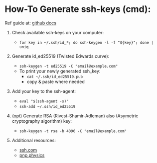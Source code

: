 # How-To Generate ssh-keys (cmd):

Ref guide at: [github docs][1]

1. Check available ssh-keys on your computer:
    - `for key in ~/.ssh/id_*; do ssh-keygen -l -f "${key}"; done | uniq`

2. Generate id_ed25519 (Twisted Edwards curve):
    - `ssh-keygen -t ed25519 -C "email@example.com"`
    - To print your newly generated ssh_key:
        - `cat ~/.ssh/id_ed25519.pub`
        - copy & paste where needed

3. Add your key to the ssh-agent:
    - `eval "$(ssh-agent -s)"`
    - `ssh-add ~/.ssh/id_ed25519`

4. (opt) Generate RSA (Rivest-Shamir-Adleman) also (Asymetric cryptography algorithm) key:
    - `ssh-keygen -t rsa -b 4096 -C "email@example.com"`

4. Additional resources:
    - [ssh.com][2]
    - [pnp.physics][3]

[1]: <https://docs.github.com/en/authentication/connecting-to-github-with-ssh/generating-a-new-ssh-key-and-adding-it-to-the-ssh-agent> "github docs"
[2]: <https://www.ssh.com/academy/ssh/keygen> "ssh.com"
[3]: <http://www-pnp.physics.ox.ac.uk/~gronbech/computing_course/node242.html#:~:text=eval%20%60ssh%2Dagent%20%2Ds%60%20(or%20%2Dc,eval%20command%20that%20executes%20them.> "pnp.physics"
